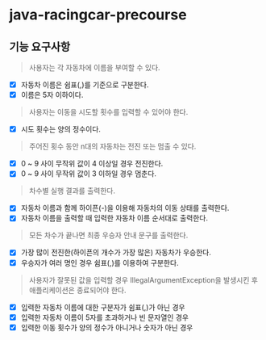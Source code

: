 # java-racingcar-precourse

## 기능 요구사항

> 사용자는 각 자동차에 이름을 부여할 수 있다.

- [x] 자동차 이름은 쉼표(,)를 기준으로 구분한다.
- [x] 이름은 5자 이하이다.

> 사용자는 이동을 시도할 횟수를 입력할 수 있어야 한다.

- [x] 시도 횟수는 양의 정수이다.

> 주어진 횟수 동안 n대의 자동차는 전진 또는 멈출 수 있다.

- [x] 0 ~ 9 사이 무작위 값이 4 이상일 경우 전진한다.
- [x] 0 ~ 9 사이 무작위 값이 3 이하일 경우 멈춘다.

> 차수별 실행 결과를 출력한다.

- [x] 자동차 이름과 함께 하이픈(-)을 이용해 자동차의 이동 상태를 출력한다.
- [x] 자동차 이름을 출력할 때 입력한 자동차 이름 순서대로 출력한다.

> 모든 차수가 끝나면 최종 우승자 안내 문구를 출력한다.

- [x] 가장 많이 전진한(하이픈의 개수가 가장 많은) 자동차가 우승한다.
- [x] 우승자가 여러 명인 경우 쉼표(,)를 이용하여 구분한다.

> 사용자가 잘못된 값을 입력할 경우 IllegalArgumentException을 발생시킨 후 애플리케이션은 종료되어야 한다.

- [x] 입력한 자동차 이름에 대한 구분자가 쉼표(,)가 아닌 경우
- [x] 입력한 자동차 이름이 5자를 초과하거나 빈 문자열인 경우
- [x] 입력한 이동 횟수가 양의 정수가 아니거나 숫자가 아닌 경우
